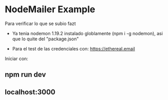 # NodeMailer Example

Para verificar lo que se subio fazt

- Ya tenia nodemon 1.19.2 instalado globlamente (npm i -g nodemon), asi que lo quite del "package.json"

- Para el test de las credenciales con: https://ethereal.email

Iniciar con:

## npm run dev

## localhost:3000